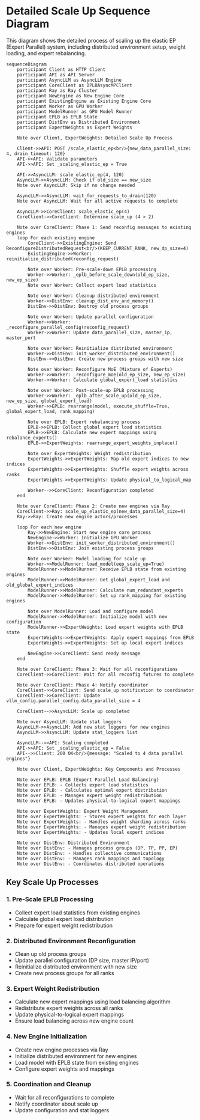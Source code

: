 # Detailed Scale Up Sequence Diagram

This diagram shows the detailed process of scaling up the elastic EP (Expert Parallel) system, including distributed environment setup, weight loading, and expert rebalancing.

```mermaid
sequenceDiagram
    participant Client as HTTP Client
    participant API as API Server
    participant AsyncLLM as AsyncLLM Engine
    participant CoreClient as DPLBAsyncMPClient
    participant Ray as Ray Cluster
    participant NewEngine as New Engine Core
    participant ExistingEngine as Existing Engine Core
    participant Worker as GPU Worker
    participant ModelRunner as GPU Model Runner
    participant EPLB as EPLB State
    participant DistEnv as Distributed Environment
    participant ExpertWeights as Expert Weights

    Note over Client, ExpertWeights: Detailed Scale Up Process

    Client->>API: POST /scale_elastic_ep<br/>{new_data_parallel_size: 4, drain_timeout: 120}
    API->>API: Validate parameters
    API->>API: Set _scaling_elastic_ep = True
    
    API->>AsyncLLM: scale_elastic_ep(4, 120)
    AsyncLLM->>AsyncLLM: Check if old_size == new_size
    Note over AsyncLLM: Skip if no change needed
    
    AsyncLLM->>AsyncLLM: wait_for_requests_to_drain(120)
    Note over AsyncLLM: Wait for all active requests to complete
    
    AsyncLLM->>CoreClient: scale_elastic_ep(4)
    CoreClient->>CoreClient: Determine scale_up (4 > 2)
    
    Note over CoreClient: Phase 1: Send reconfig messages to existing engines
    loop For each existing engine
        CoreClient->>ExistingEngine: Send ReconfigureDistributedRequest<br/>(KEEP_CURRENT_RANK, new_dp_size=4)
        ExistingEngine->>Worker: reinitialize_distributed(reconfig_request)
        
        Note over Worker: Pre-scale-down EPLB processing
        Worker->>Worker: _eplb_before_scale_down(old_ep_size, new_ep_size)
        Note over Worker: Collect expert load statistics
        
        Note over Worker: Cleanup distributed environment
        Worker->>DistEnv: cleanup_dist_env_and_memory()
        DistEnv->>DistEnv: Destroy old process groups
        
        Note over Worker: Update parallel configuration
        Worker->>Worker: _reconfigure_parallel_config(reconfig_request)
        Worker->>Worker: Update data_parallel_size, master_ip, master_port
        
        Note over Worker: Reinitialize distributed environment
        Worker->>DistEnv: init_worker_distributed_environment()
        DistEnv->>DistEnv: Create new process groups with new size
        
        Note over Worker: Reconfigure MoE (Mixture of Experts)
        Worker->>Worker: _reconfigure_moe(old_ep_size, new_ep_size)
        Worker->>Worker: Calculate global_expert_load statistics
        
        Note over Worker: Post-scale-up EPLB processing
        Worker->>Worker: _eplb_after_scale_up(old_ep_size, new_ep_size, global_expert_load)
        Worker->>EPLB: rearrange(model, execute_shuffle=True, global_expert_load, rank_mapping)
        
        Note over EPLB: Expert rebalancing process
        EPLB->>EPLB: Collect global expert load statistics
        EPLB->>EPLB: Calculate new expert mappings using rebalance_experts()
        EPLB->>ExpertWeights: rearrange_expert_weights_inplace()
        
        Note over ExpertWeights: Weight redistribution
        ExpertWeights->>ExpertWeights: Map old expert indices to new indices
        ExpertWeights->>ExpertWeights: Shuffle expert weights across ranks
        ExpertWeights->>ExpertWeights: Update physical_to_logical_map
        
        Worker-->>CoreClient: Reconfiguration completed
    end
    
    Note over CoreClient: Phase 2: Create new engines via Ray
    CoreClient->>Ray: scale_up_elastic_ep(new_data_parallel_size=4)
    Ray->>Ray: Create new engine actors/processes
    
    loop For each new engine
        Ray->>NewEngine: Start new engine core process
        NewEngine->>Worker: Initialize GPU Worker
        Worker->>DistEnv: init_worker_distributed_environment()
        DistEnv->>DistEnv: Join existing process groups
        
        Note over Worker: Model loading for scale up
        Worker->>ModelRunner: load_model(eep_scale_up=True)
        ModelRunner->>ModelRunner: Receive EPLB state from existing engines
        ModelRunner->>ModelRunner: Get global_expert_load and old_global_expert_indices
        ModelRunner->>ModelRunner: Calculate num_redundant_experts
        ModelRunner->>ModelRunner: Set up rank_mapping for existing engines
        
        Note over ModelRunner: Load and configure model
        ModelRunner->>ModelRunner: Initialize model with new configuration
        ModelRunner->>ExpertWeights: Load expert weights with EPLB state
        ExpertWeights->>ExpertWeights: Apply expert mappings from EPLB
        ExpertWeights->>ExpertWeights: Set up local expert indices
        
        NewEngine->>CoreClient: Send ready message
    end
    
    Note over CoreClient: Phase 3: Wait for all reconfigurations
    CoreClient->>CoreClient: Wait for all reconfig futures to complete
    
    Note over CoreClient: Phase 4: Notify coordinator
    CoreClient->>CoreClient: Send scale_up notification to coordinator
    CoreClient->>CoreClient: Update vllm_config.parallel_config.data_parallel_size = 4
    
    CoreClient-->>AsyncLLM: Scale up completed
    
    Note over AsyncLLM: Update stat loggers
    AsyncLLM->>AsyncLLM: Add new stat loggers for new engines
    AsyncLLM->>AsyncLLM: Update stat_loggers list
    
    AsyncLLM-->>API: Scaling completed
    API->>API: Set _scaling_elastic_ep = False
    API-->>Client: 200 OK<br/>{message: "Scaled to 4 data parallel engines"}

    Note over Client, ExpertWeights: Key Components and Processes

    Note over EPLB: EPLB (Expert Parallel Load Balancing)
    Note over EPLB: - Collects expert load statistics
    Note over EPLB: - Calculates optimal expert distribution
    Note over EPLB: - Manages expert weight redistribution
    Note over EPLB: - Updates physical-to-logical expert mappings

    Note over ExpertWeights: Expert Weight Management
    Note over ExpertWeights: - Stores expert weights for each layer
    Note over ExpertWeights: - Handles weight sharding across ranks
    Note over ExpertWeights: - Manages expert weight redistribution
    Note over ExpertWeights: - Updates local expert indices

    Note over DistEnv: Distributed Environment
    Note over DistEnv: - Manages process groups (DP, TP, PP, EP)
    Note over DistEnv: - Handles collective communications
    Note over DistEnv: - Manages rank mappings and topology
    Note over DistEnv: - Coordinates distributed operations
```

## Key Scale Up Processes

### 1. **Pre-Scale EPLB Processing**
- Collect expert load statistics from existing engines
- Calculate global expert load distribution
- Prepare for expert weight redistribution

### 2. **Distributed Environment Reconfiguration**
- Clean up old process groups
- Update parallel configuration (DP size, master IP/port)
- Reinitialize distributed environment with new size
- Create new process groups for all ranks

### 3. **Expert Weight Redistribution**
- Calculate new expert mappings using load balancing algorithm
- Redistribute expert weights across all ranks
- Update physical-to-logical expert mappings
- Ensure load balancing across new engine count

### 4. **New Engine Initialization**
- Create new engine processes via Ray
- Initialize distributed environment for new engines
- Load model with EPLB state from existing engines
- Configure expert weights and mappings

### 5. **Coordination and Cleanup**
- Wait for all reconfigurations to complete
- Notify coordinator about scale up
- Update configuration and stat loggers

